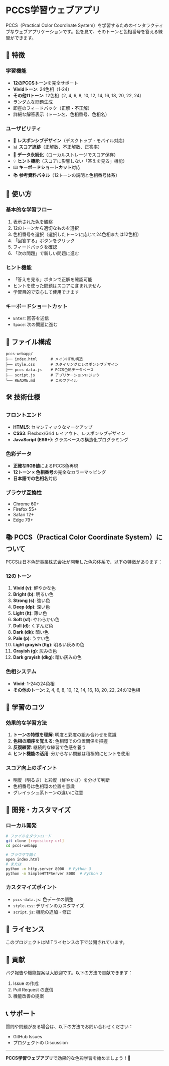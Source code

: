 # PCCS学習ウェブアプリ

PCCS（Practical Color Coordinate System）を学習するためのインタラクティブなウェブアプリケーションです。色を見て、そのトーンと色相番号を答える練習ができます。

## 🎨 特徴

### 学習機能
- **12のPCCSトーン**を完全サポート
- **Vividトーン**: 24色相（1-24）
- **その他11トーン**: 12色相（2, 4, 6, 8, 10, 12, 14, 16, 18, 20, 22, 24）
- ランダムな問題生成
- 即座のフィードバック（正解・不正解）
- 詳細な解答表示（トーン名、色相番号、色相名）

### ユーザビリティ
- 📱 **レスポンシブデザイン**（デスクトップ・モバイル対応）
- 📊 **スコア追跡**（正解数、不正解数、正答率）
- 💾 **データ永続化**（ローカルストレージでスコア保存）
- 💡 **ヒント機能**（スコアに影響しない「答えを見る」機能）
- ⌨️ **キーボードショートカット**対応
- 📚 **参考資料パネル**（12トーンの説明と色相番号体系）

## 🚀 使い方

### 基本的な学習フロー
1. 表示された色を観察
2. 12のトーンから適切なものを選択
3. 色相番号を選択（選択したトーンに応じて24色相または12色相）
4. 「回答する」ボタンをクリック
5. フィードバックを確認
6. 「次の問題」で新しい問題に進む

### ヒント機能
- 「答えを見る」ボタンで正解を確認可能
- ヒントを使った問題はスコアに含まれません
- 学習目的で安心して使用できます

### キーボードショートカット
- `Enter`: 回答を送信
- `Space`: 次の問題に進む

## 📁 ファイル構成

```
pccs-webapp/
├── index.html      # メインHTML構造
├── style.css       # スタイリングとレスポンシブデザイン
├── pccs-data.js    # PCCS色彩データベース
├── script.js       # アプリケーションロジック
└── README.md       # このファイル
```

## 🛠 技術仕様

### フロントエンド
- **HTML5**: セマンティックなマークアップ
- **CSS3**: Flexbox/Grid レイアウト、レスポンシブデザイン
- **JavaScript (ES6+)**: クラスベースの構造化プログラミング

### 色彩データ
- **正確なRGB値**によるPCCS色再現
- **12トーン × 色相番号**の完全なカラーマッピング
- **日本語での色相名**対応

### ブラウザ互換性
- Chrome 60+
- Firefox 55+
- Safari 12+
- Edge 79+

## 📚 PCCS（Practical Color Coordinate System）について

PCCSは日本色研事業株式会社が開発した色彩体系で、以下の特徴があります：

### 12のトーン
1. **Vivid (v)**: 鮮やかな色
2. **Bright (b)**: 明るい色
3. **Strong (s)**: 強い色
4. **Deep (dp)**: 深い色
5. **Light (lt)**: 薄い色
6. **Soft (sf)**: やわらかい色
7. **Dull (d)**: くすんだ色
8. **Dark (dk)**: 暗い色
9. **Pale (p)**: うすい色
10. **Light grayish (ltg)**: 明るい灰みの色
11. **Grayish (g)**: 灰みの色
12. **Dark grayish (dkg)**: 暗い灰みの色

### 色相システム
- **Vivid**: 1-24の24色相
- **その他のトーン**: 2, 4, 6, 8, 10, 12, 14, 16, 18, 20, 22, 24の12色相

## 🎯 学習のコツ

### 効果的な学習方法
1. **トーンの特徴を理解**: 明度と彩度の組み合わせを意識
2. **色相の順序を覚える**: 色相環での位置関係を把握
3. **反復練習**: 継続的な練習で色感を養う
4. **ヒント機能の活用**: 分からない問題は積極的にヒントを使用

### スコア向上のポイント
- 明度（明るさ）と彩度（鮮やかさ）を分けて判断
- 色相番号は色相環の位置を意識
- グレイッシュ系トーンの違いに注意

## 🔧 開発・カスタマイズ

### ローカル開発
```bash
# ファイルをダウンロード
git clone [repository-url]
cd pccs-webapp

# ブラウザで開く
open index.html
# または
python -m http.server 8000  # Python 3
python -m SimpleHTTPServer 8000  # Python 2
```

### カスタマイズポイント
- `pccs-data.js`: 色データの調整
- `style.css`: デザインのカスタマイズ
- `script.js`: 機能の追加・修正

## 📄 ライセンス

このプロジェクトはMITライセンスの下で公開されています。

## 🤝 貢献

バグ報告や機能提案は大歓迎です。以下の方法で貢献できます：

1. Issue の作成
2. Pull Request の送信
3. 機能改善の提案

## 📞 サポート

質問や問題がある場合は、以下の方法でお問い合わせください：

- GitHub Issues
- プロジェクトの Discussion

---

**PCCS学習ウェブアプリ**で効果的な色彩学習を始めましょう！🎨
